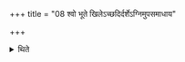 +++
title = "08 श्वो भूते खिलेऽच्छदिर्दर्शेऽग्निमुपसमाधाय"

+++

<details><summary>थिते</summary>

8. On the next day in the morning, having kept fire in a solitary region from where (even) the roof (of any house in the village will) not be seen, having scattered (sacred grass) around (the fire), (having taken away the garment from the head of the student), he causes (the student to see a group of six (things) -according to some a group of seven (things)-viz. fire, sun, a jar full of water, a stone, a calf, and a small girl; (and) gold as the seventh.  

</details>
